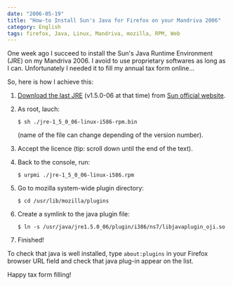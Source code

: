 ```yaml
---
date: "2006-05-19"
title: "How-to Install Sun's Java for Firefox on your Mandriva 2006"
category: English
tags: firefox, Java, Linux, Mandriva, mozilla, RPM, Web
---
```


One week ago I succeed to install the Sun's Java Runtime Environment (JRE) on my Mandriva 2006. I avoid to use proprietary softwares as long as I can. Unfortunately I needed it to fill my annual tax form online...

So, here is how I achieve this:

1. [Download the last JRE](https://jdl.sun.com/webapps/download/AutoDL?BundleId=10335) (v1.5.0-06 at that time) from [Sun official website](https://java.com/download).

2. As root, lauch:

      ```shell-session
      $ sh ./jre-1_5_0_06-linux-i586-rpm.bin
      ```

      (name of the file can change depending of the version number).

3. Accept the licence (tip: scroll down until the end of the text).

4. Back to the console, run:

      ```shell-session
      $ urpmi ./jre-1_5_0_06-linux-i586.rpm
      ```

5. Go to mozilla system-wide plugin directory:

      ```shell-session
      $ cd /usr/lib/mozilla/plugins
      ```

6. Create a symlink to the java plugin file:

      ```shell-session
      $ ln -s /usr/java/jre1.5.0_06/plugin/i386/ns7/libjavaplugin_oji.so
      ```

7. Finished!

To check that java is well installed, type `about:plugins` in your Firefox browser URL field and check that java plug-in appear on the list.

Happy tax form filling!
